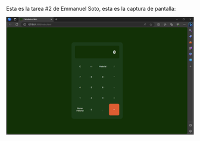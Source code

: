 Esta es la tarea #2 de Emmanuel Soto, esta es la captura de pantalla:

![Mi captura de pantalla](mitarea.png)